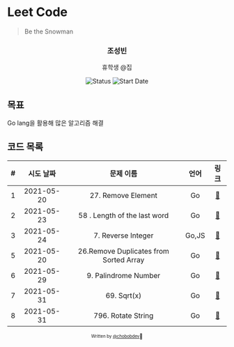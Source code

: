 # Leet Code

> Be the Snowman

<div align="center">

<h3> 조성빈 </h3>
<p> 휴학생 @집</p>

![Status](https://img.shields.io/badge/Snowman-blue.svg)
![Start Date](https://img.shields.io/badge/Start%20Date-2021--05--20-23d16b.svg)


</div>

## 목표
Go lang을 활용해 많은 알고리즘 해결

## 코드 목록

| # | 시도 날짜  | 문제 이름 | 언어 |            링크             |
| :--: | :--------: | :-------: | :--: |:--------------------------: |
| 1 | 2021-05-20 | 27. Remove Element| Go |[:link:](27.go) |
| 2 | 2021-05-23 | 58 . Length of the last word | Go |[:link:](58.md)|
| 3 | 2021-05-24 | 7. Reverse Integer | Go,JS |[:link:](7.md)|
| 5 | 2021-05-20 | 26.Remove Duplicates from Sorted Array| Go |[:link:](26.md) |
| 6 | 2021-05-29 | 9. Palindrome Number | Go | [:link:](9.md) |
| 7 | 2021-05-31 |69. Sqrt(x) | Go | [:link:](69.md) |
| 8 | 2021-05-31 |796. Rotate String | Go | [:link:](796.md) |


<div align="center">

<sub><sup>Written by <a href="https://github.com/chobobdev">@chobobdev</a></sup></sub><small>🍕</small>

</div>